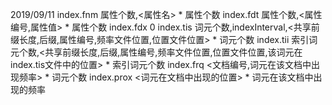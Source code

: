 2019/09/11
    index.fnm
        属性个数,<属性名> * 属性个数
    index.fdt
        属性个数,<属性编号,属性值> * 属性个数
    index.fdx
        0
    index.tis
        词元个数,indexInterval,<共享前缀长度,后缀,属性编号,频率文件位置,位置文件位置> * 词元个数
    index.tii
        索引词元个数,<共享前缀长度,后缀,属性编号,频率文件位置,位置文件位置,该词元在index.tis文件中的位置> * 索引词元个数
    index.frq
        <文档编号,词元在该文档中出现频率> * 词元个数
    index.prox
        <词元在文档中出现的位置> * 词元在该文档中出现的频率